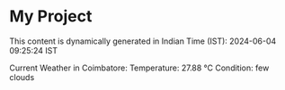 # My Project

This content is dynamically generated in Indian Time (IST): 2024-06-04 09:25:24 IST


Current Weather in Coimbatore:
Temperature: 27.88 °C
Condition: few clouds
